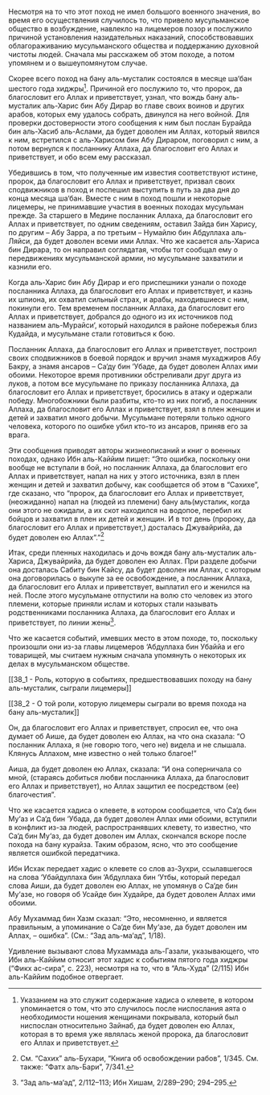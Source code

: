 Несмотря на то что этот поход не имел большого военного значения, во время его осуществления случилось то, что привело мусульманское общество в возбуждение, навлекло на лицемеров позор и послужило причиной установления назидательных наказаний, способствовавших облагораживанию мусульманского общества и поддержанию духовной чистоты людей. Сначала мы расскажем об этом походе, а потом упомянем и о вышеупомянутом случае.

Скорее всего поход на бану аль-мусталик состоялся в месяце ша‘бан шестого года хиджры[^1]. Причиной его послужило то, что пророк, да благословит его Аллах и приветствует, узнал, что вождь бану аль-мусталик аль-Харис бин Абу Дирар во главе своих воинов и других арабов, которых ему удалось собрать, двинулся на него войной. Для проверки достоверности этого сообщения к ним был послан Бурайда бин аль-Хасиб аль-Аслами, да будет доволен им Аллах, который явился к ним, встретился с аль-Харисом бин Абу Дираром, поговорил с ним, а потом вернулся к посланнику Аллаха, да благословит его Аллах и приветствует, и обо всем ему рассказал.

Убедившись в том, что полученные им известия соответствуют истине, пророк, да благословит его Аллах и приветствует, призвал своих сподвижников в поход и поспешил выступить в путь за два дня до конца месяца ша‘бан. Вместе с ним в поход пошли и некоторые лицемеры, не принимавшие участия в военных походах мусульман прежде. За старшего в Медине посланник Аллаха, да благословит его Аллах и приветствует, по одним сведениям, оставил Зайда бин Харису, по другим – Абу Зарра, а по третьим – Нумайлю бин Абдуллаха аль-Ляйси, да будет доволен всеми ими Аллах. Что же касается аль-Хариса бин Дирара, то он направил соглядатая, чтобы тот сообщал ему о передвижениях мусульманской армии, но мусульмане захватили и казнили его.

Когда аль-Харис бин Абу Дирар и его приспешники узнали о походе посланника Аллаха, да благословит его Аллах и приветствует, и казнь их шпиона, их охватил сильный страх, и арабы, находившиеся с ним, покинули его. Тем временем посланник Аллаха, да благословит его Аллах и приветствует, добрался до одного из их источников под названием аль-Мурайси‘, который находился в районе побережья близ Кудайда, и мусульмане стали готовиться к бою.

Посланник Аллаха, да благословит его Аллах и приветствует, построил своих сподвижников в боевой порядок и вручил знамя мухаджиров Абу Бакру, а знамя ансаров – Са‘ду бин ‘Убаде, да будет доволен Аллах ими обоими. Некоторое время противники обстреливали друг друга из луков, а потом все мусульмане по приказу посланника Аллаха, да благословит его Аллах и приветствует, бросились в атаку и одержали победу. Многобожники были разбиты, кто-то из них погиб, а посланник Аллаха, да благословит его Аллах и приветствует, взял в плен женщин и детей и захватил много добычи. Мусульмане потеряли только одного человека, которого по ошибке убил кто-то из ансаров, приняв его за врага.

Эти сообщения приводят авторы жизнеописаний и книг о военных походах, однако Ибн аль-Каййим пишет: “Это ошибка, поскольку они вообще не вступали в бой, но посланник Аллаха, да благословит его Аллах и приветствует, напал на них у этого источника, взял в плен женщин и детей и захватил добычу, как сообщается об этом в “Сахихе”, где сказано, что “пророк, да благословит его Аллах и приветствует, (неожиданно) напал на (людей из племени) бану аль(мусталик, когда они этого не ожидали, а их скот находился на водопое, перебил их бойцов и захватил в плен их детей и женщин. И в тот день (пророку, да благословит его Аллах и приветствует,) досталась Джувайрийа, да будет доволен ею Аллах”.”[^2]

Итак, среди пленных находилась и дочь вождя бану аль-мусталик аль-Хариса, Джувайрийа, да будет доволен ею Аллах. При разделе добычи она досталась Сабиту бин Кайсу, да будет доволен им Аллах, с которым она договорилась о выкупе за ее освобождение, а посланник Аллаха, да благословит его Аллах и приветствует, выплатил его и женился на ней. После этого мусульмане отпустили на волю сто человек из этого племени, которые приняли ислам и которых стали называть родственниками посланника Аллаха, да благословит его Аллах и приветствует, по линии жены[^3].

Что же касается событий, имевших место в этом походе, то, поскольку произошли они из-за главы лицемеров ‘Абдуллаха бин Убаййа и его товарищей, мы считаем нужным сначала упомянуть о некоторых их делах в мусульманском обществе.

[[38_1 - Роль, которую в событиях, предшествовавших походу на бану аль-мусталик, сыграли лицемеры]]

[[38_2 - О той роли, которую лицемеры сыграли во время похода на бану аль-мусталик]]

[^1]: Указанием на это служит содержание хадиса о клевете, в котором упоминается о том, что это случилось после ниспослания аята о необходимости ношения женщинами покрывала, который был ниспослан относительно Зайнаб, да будет доволен ею Аллах, которая в то время уже являлась женой пророка, да благословит его Аллах и приветствует.

Он, да благословит его Аллах и приветствует, спросил ее, что она думает об Аише, да будет доволен ею Аллах, на что она сказала: “О посланник Аллаха, я (не говорю того, чего не) видела и не слышала. Клянусь Аллахом, мне известно о ней только благое!”

Аиша, да будет доволен ею Аллах, сказала: “И она соперничала со мной, (стараясь добиться любви посланника Аллаха, да благословит его Аллах и приветствует), но Аллах защитил ее посредством (ее) благочестия”.

Что же касается хадиса о клевете, в котором сообщается, что Са‘д бин Му‘аз и Са‘д бин ‘Убада, да будет доволен Аллах ими обоими, вступили в конфликт из-за людей, распространявших клевету, то известно, что Са‘д бин Му‘аз, да будет доволен им Аллах, скончался вскоре после похода на бану курайза. Таким образом, ясно, что это сообщение является ошибкой передатчика.

Ибн Исхак передает хадис о клевете со слов аз-Зухри, ссылавшегося на слова ‘Убайдуллаха бин ‘Абдуллаха бин ‘Утбы, который передал слова Аиши, да будет доволен ею Аллах, не упомянув о Са‘де бин Му‘азе, но говоря об Усайде бин Худайре, да будет доволен Аллах ими обоими.

Абу Мухаммад бин Хазм сказал: “Это, несомненно, и является правильным, а упоминание о Са‘де бин Му‘азе, да будет доволен им Аллах, – ошибка”. (См.: “Зад аль-ма‘ад”, 1/18).

Удивление вызывают слова Мухаммада аль-Газали, указывающего, что Ибн аль-Каййим относит этот хадис к событиям пятого года хиджры (“Фикх ас-сира”, с. 223), несмотря на то, что в “Аль-Худа” (2/115) Ибн аль-Каййим подобное отвергает.

[^2]: См. “Сахих” аль-Бухари, “Книга об освобождении рабов”, 1/345. См. также: “Фатх аль-Бари”, 7/341.

[^3]: “Зад аль-ма‘ад”, 2/112–113; Ибн Хишам, 2/289–290; 294–295.

